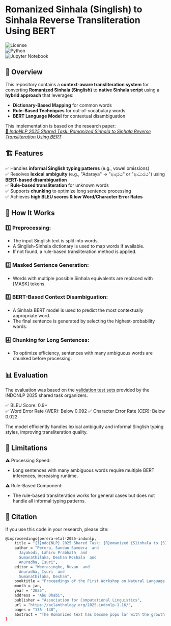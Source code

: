 # Romanized Sinhala (Singlish) to Sinhala Reverse Transliteration Using BERT

![License](https://img.shields.io/badge/License-MIT-blue.svg)  
![Python](https://img.shields.io/badge/Python-3.8%2B-blue)  
![Jupyter Notebook](https://img.shields.io/badge/Notebook-Jupyter-orange)  

## 📌 Overview  

This repository contains a **context-aware transliteration system** for converting **Romanized Sinhala (Singlish)** to **native Sinhala script** using a **hybrid approach** that leverages:  

- **Dictionary-Based Mapping** for common words  
- **Rule-Based Techniques** for out-of-vocabulary words  
- **BERT Language Model** for contextual disambiguation  

This implementation is based on the research paper:  
[📄 *IndoNLP 2025 Shared Task: Romanized Sinhala to Sinhala Reverse Transliteration Using BERT*](https://aclanthology.org/2025.indonlp-1.16/)

## 🏗 Features  

✅ Handles **informal Singlish typing patterns** (e.g., vowel omissions)  
✅ Resolves **lexical ambiguity** (e.g., "Adaraya" → "ආදරය" or "ආධාරය") using **BERT-based disambiguation**  
✅ **Rule-based transliteration** for unknown words  
✅ Supports **chunking** to optimize long sentence processing  
✅ Achieves **high BLEU scores & low Word/Character Error Rates**  

## 📖 How It Works
### 1️⃣ Preprocessing:
- The input Singlish text is split into words.
- A Singlish-Sinhala dictionary is used to map words if available.
- If not found, a rule-based transliteration method is applied.
### 2️⃣ Masked Sentence Generation:
- Words with multiple possible Sinhala equivalents are replaced with [MASK] tokens.
### 3️⃣ BERT-Based Context Disambiguation:
- A Sinhala BERT model is used to predict the most contextually appropriate word.
- The final sentence is generated by selecting the highest-probability words.
### 4️⃣ Chunking for Long Sentences:
- To optimize efficiency, sentences with many ambiguous words are chunked before processing.

## 📊 Evaluation
The evaluation was based on the [validation test sets](https://github.com/IndoNLP-Workshop/IndoNLP-2025-Shared-Task) provided by the INDONLP 2025 shared task organizers.

✅ BLEU Score: 0.9+  
✅ Word Error Rate (WER): Below 0.092
✅ Character Error Rate (CER): Below 0.022

The model efficiently handles lexical ambiguity and informal Singlish typing styles, improving transliteration quality.

## 📝 Limitations
⚠️ Processing Speed:  
- Long sentences with many ambiguous words require multiple BERT inferences, increasing runtime.  

⚠️ Rule-Based Component:  
- The rule-based transliteration works for general cases but does not handle all informal typing patterns.  

## 📜 Citation
If you use this code in your research, please cite:
```sh
@inproceedings{perera-etal-2025-indonlp,
    title = "{I}ndo{NLP} 2025 Shared Task: {R}omanized {S}inhala to {S}inhala Reverse Transliteration Using {BERT}",
    author = "Perera, Sandun Sameera  and
      Jayakodi, Lahiru Prabhath  and
      Sumanathilaka, Deshan Koshala  and
      Anuradha, Isuri",
    editor = "Weerasinghe, Ruvan  and
      Anuradha, Isuri  and
      Sumanathilaka, Deshan",
    booktitle = "Proceedings of the First Workshop on Natural Language Processing for Indo-Aryan and Dravidian Languages",
    month = jan,
    year = "2025",
    address = "Abu Dhabi",
    publisher = "Association for Computational Linguistics",
    url = "https://aclanthology.org/2025.indonlp-1.16/",
    pages = "135--140",
    abstract = "The Romanized text has become popu lar with the growth of digital communi cation platforms, largely due to the fa miliarity with English keyboards. In Sri Lanka, Romanized Sinhala, commonly re ferred to as {\textquotedblleft}Singlish{\textquotedblright} is widely used in digi tal communications. This paper introduces a novel context-aware back-transliteration system designed to address the ad-hoc typ ing patterns and lexical ambiguity inher ent in Singlish. The proposed system com bines dictionary-based mapping for Singlish words, a rule-based transliteration for out of-vocabulary words and a BERT-based language model for addressing lexical am biguities. Evaluation results demonstrate the robustness of the proposed approach, achieving high BLEU scores along with low Word Error Rate (WER) and Character Er ror Rate (CER) across test datasets. This study provides an effective solution for Ro manized Sinhala back-transliteration and establishes the foundation for improving NLP tools for similar low-resourced lan guages."
}
